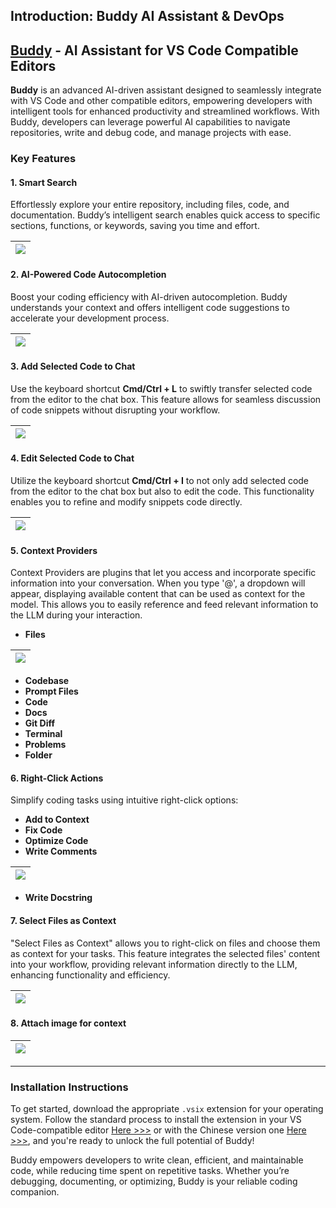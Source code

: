 ## Introduction: Buddy AI Assistant & DevOps

## [Buddy](https://buddy.red) - AI Assistant for VS Code Compatible Editors 

**Buddy** is an advanced AI-driven assistant designed to seamlessly integrate with VS Code and other compatible editors, empowering developers with intelligent tools for enhanced productivity and streamlined workflows. With Buddy, developers can leverage powerful AI capabilities to navigate repositories, write and debug code, and manage projects with ease.

### Key Features  

#### **1. Smart Search**  
Effortlessly explore your entire repository, including files, code, and documentation. Buddy’s intelligent search enables quick access to specific sections, functions, or keywords, saving you time and effort. 

| ![](https://docs.buddy.red/assets/images/search-b4bfd0e1df043ab0c36131f9938fd284.gif) |
| -------------------------------------------- |

#### **2. AI-Powered Code Autocompletion**  
Boost your coding efficiency with AI-driven autocompletion. Buddy understands your context and offers intelligent code suggestions to accelerate your development process. 

| ![](https://docs.buddy.red/assets/images/autoComplete-546b50df009dee3f437e44e9edb9f202.gif) |
| ----------------------------- |

#### **3. Add Selected Code to Chat**

Use the keyboard shortcut **Cmd/Ctrl + L** to swiftly transfer selected code from the editor to the chat box. This feature allows for seamless discussion of code snippets without disrupting your workflow.

| ![](https://docs.buddy.red/assets/images/addSelectedCodeToChat-4c52c98e3cbd060a53fb63689f9fcc19.gif) |
| ----------------------------------- |

#### **4. Edit Selected Code to Chat**
Utilize the keyboard shortcut **Cmd/Ctrl + I** to not only add selected code from the editor to the chat box but also to edit the code. This functionality enables you to refine and modify snippets code directly.

| ![](https://docs.buddy.red/assets/images/editSelectedCodeInChat-a145ed8b70e28ade98922ccc129b6bc9.gif) |
| -------------------------------------------- |

#### **5. Context Providers**

Context Providers are plugins that let you access and incorporate specific information into your conversation. When you type '@', a dropdown will appear, displaying available content that can be used as context for the model. This allows you to easily reference and feed relevant information to the LLM during your interaction.

- **Files**

| ![](https://docs.buddy.red/assets/images/atFiles-2e1c32e9bd113e18c068885d569caae7.gif) |
| -------------------------------------------- |

- **Codebase**
- **Prompt Files**
- **Code**
- **Docs**
- **Git Diff**
- **Terminal**
- **Problems**
- **Folder**

#### **6. Right-Click Actions**  

Simplify coding tasks using intuitive right-click options: 

- **Add to Context**
- **Fix Code**
- **Optimize Code**
- **Write Comments**

| ![](https://docs.buddy.red/assets/images/writeComments-27fd97733a422d0d09d1231b6f35672f.gif) |
| -------------------------------------------- |

- **Write Docstring**

#### **7. Select Files as Context**  

"Select Files as Context" allows you to right-click on files and choose them as context for your tasks. This feature integrates the selected files' content into your workflow, providing relevant information directly to the LLM, enhancing functionality and efficiency.

| ![](https://docs.buddy.red/assets/images/addFilesAsContext-21a1da3db8996fefce3d431bb5055d96.gif) |
| ------------------------------------- |

#### **8. Attach image for context**

| ![](https://docs.buddy.red/assets/images/imageAsContext-6738c5d268ab5d6d7b27595c9a9ec360.gif) |
| ----------------------------- |

---

### Installation Instructions  
To get started, download the appropriate `.vsix` extension for your operating system. Follow the standard process to install the extension in your VS Code-compatible editor [Here >>>](https://open-vsx.org/extension/Buddy/buddy) or with the Chinese version one [Here >>>](https://marketplace.visualstudio.com/items?itemName=BuddyRed.buddyred), and you're ready to unlock the full potential of Buddy!  

Buddy empowers developers to write clean, efficient, and maintainable code, while reducing time spent on repetitive tasks. Whether you’re debugging, documenting, or optimizing, Buddy is your reliable coding companion.
